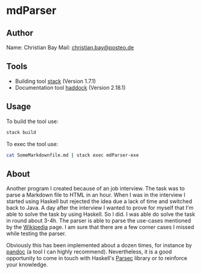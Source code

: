 # mdParser

Author
---

Name: Christian Bay
Mail: christian.bay@posteo.de

Tools
---

- Building tool [stack](https://docs.haskellstack.org/en/stable/README/) (Version 1.7.1)
- Documentation tool [haddock](https://www.haskell.org/haddock/) (Version 2.18.1)

Usage
---

To build the tool use:

``` bash
stack build
```

To exec the tool use:

``` bash
cat SomeMarkdownfile.md | stack exec mdParser-exe
```

About
---

Another program I created because of an job interview. The task was to parse a Markdown file
to HTML in an hour. When I was in the interview I started using Haskell but rejected the idea due a
lack of time and switched back to Java.
A day after the interview I wanted to prove for myself that I'm able to solve the task
by using Haskell. So I did. I was able do solve the task in round about 3-4h. The parser is able
to parse the use-cases mentioned by the [Wikipedia](https://en.wikipedia.org/wiki/Markdown) page.
I am sure that there are a few corner cases I missed while testing the parser.

Obviously this has been implemented about a dozen times, for instance by
[pandoc](http://pandoc.org/) (a tool I can highly recommend). Nevertheless, it is a good opportunity
to come in touch with Haskell's [Parsec](http://hackage.haskell.org/package/parsec) library or to
reinforce your knowledge.
